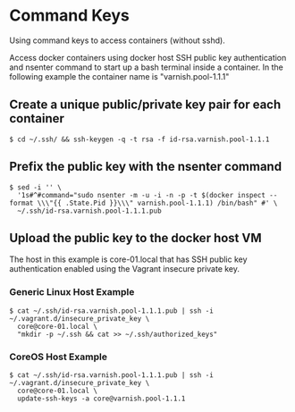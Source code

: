# Command Keys

Using command keys to access containers (without sshd).

Access docker containers using docker host SSH public key authentication and nsenter command to start up a bash terminal inside a container. In the following example the container name is "varnish.pool-1.1.1"

## Create a unique public/private key pair for each container

```
$ cd ~/.ssh/ && ssh-keygen -q -t rsa -f id-rsa.varnish.pool-1.1.1
```

## Prefix the public key with the nsenter command

```
$ sed -i '' \
  '1s#^#command="sudo nsenter -m -u -i -n -p -t $(docker inspect --format \\\"{{ .State.Pid }}\\\" varnish.pool-1.1.1) /bin/bash" #' \
  ~/.ssh/id-rsa.varnish.pool-1.1.1.pub
```

## Upload the public key to the docker host VM

The host in this example is core-01.local that has SSH public key authentication enabled using the Vagrant insecure private key.

### Generic Linux Host Example

```
$ cat ~/.ssh/id-rsa.varnish.pool-1.1.1.pub | ssh -i ~/.vagrant.d/insecure_private_key \
  core@core-01.local \
  "mkdir -p ~/.ssh && cat >> ~/.ssh/authorized_keys"
```

### CoreOS Host Example

```
$ cat ~/.ssh/id-rsa.varnish.pool-1.1.1.pub | ssh -i ~/.vagrant.d/insecure_private_key \
  core@core-01.local \
  update-ssh-keys -a core@varnish.pool-1.1.1
```
